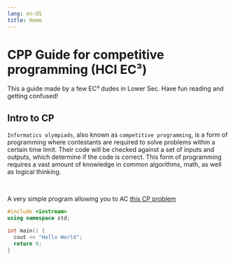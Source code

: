 ```yaml
---
lang: en-US
title: Home
---
```

# CPP Guide for competitive programming (HCI EC³) 
This a guide made by a few EC³ dudes in Lower Sec. Have fun reading and getting confused!

## Intro to CP
`Informatics olympiads`, also known as `competitive programming`, is a form of programming where contestants are required to solve problems within a certain time limit. Their code will be checked against a set of inputs and outputs, which determine if the code is correct. This form of programming requires a vast amount of knowledge in common algorithms, math, as well as logical thinking.

<br>

A very simple program allowing you to AC [this CP problem](https://codebreaker.xyz/problem/helloworld)

```cpp
#include <iostream>
using namespace std;

int main() {
  cout << "Hello World";
  return 0;
}
```
